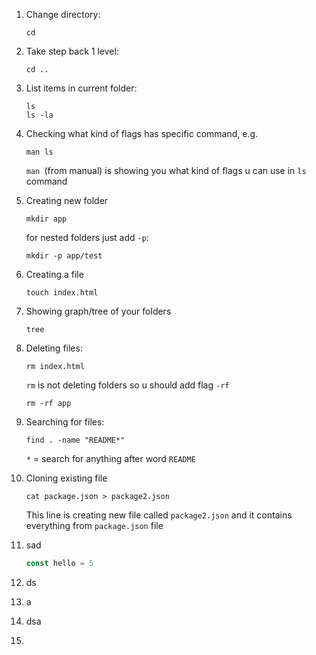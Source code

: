 1. Change directory:

    ```
    cd
    ```

2. Take step back 1 level:

    ```
    cd ..
    ```

3. List items in current folder:

    ```
    ls
    ls -la
    ```

4. Checking what kind of flags has specific command, e.g.

    ```
    man ls
    ```

    `man `(from manual) is showing you what kind of flags u can use in `ls` command

5. Creating new folder

    ```
    mkdir app
    ```

    for nested folders just add `-p`:

    ```
    mkdir -p app/test
    ```

6. Creating a file

    ```
    touch index.html
    ```

7. Showing graph/tree of your folders

    ```
    tree
    ```

8. Deleting files:

    ```
    rm index.html
    ```

    `rm` is not deleting folders so u should add flag `-rf`

    ```
    rm -rf app
    ```

9. Searching for files:

    ```
    find . -name "README*"
    ```

    `*` =  search for anything after word `README`

10. Cloning existing file

    ```
    cat package.json > package2.json
    ```

    This line is creating new file called `package2.json` and it contains everything from `package.json` file

11. sad

     ```javascript
     const hello = 5
     
     ```

     

12. ds

13. a

14. dsa

15. 